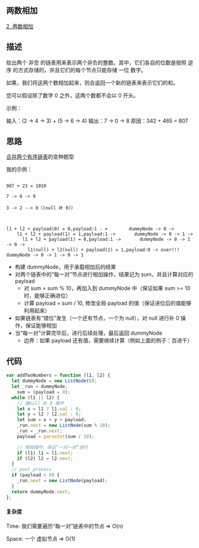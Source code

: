 ## 两数相加

[2. 两数相加](https://leetcode-cn.com/problems/add-two-numbers/)

## 描述

给出两个 非空 的链表用来表示两个非负的整数。其中，它们各自的位数是按照 逆序 的方式存储的，并且它们的每个节点只能存储 一位 数字。

如果，我们将这两个数相加起来，则会返回一个新的链表来表示它们的和。

您可以假设除了数字 0 之外，这两个数都不会以 0 开头。

示例：

输入：(2 -> 4 -> 3) + (5 -> 6 -> 4)
输出：7 -> 0 -> 8
原因：342 + 465 = 807

## 思路

[合并两个有序链表](../合并两个有序链表/README.md)的变种题型

我的示例：

```

987 + 23 = 1010

7 -> 8 -> 9

3 -> 2 --> 0（(null 补 0)）



l1 + l2 + payload(0) = 0,payload:1 - >        dummyNode -> 0 ->
    l1 + l2 + payload(1) = 1,payload:1 ->       dummyNode -> 0 -> 1 ->
      l1 + l2 + payload(1) = 0,payload:1 ->       dummyNode -> 0 -> 1 -> 0 ->
        l1(null) + l2(null) + payload(1) = 1,payload:0 -> over!!!  dummyNode -> 0 -> 1 -> 0 -> 1

```

- 构建 dummyNode，用于承载相加后的结果
- 对两个链表中的“每一对”节点进行相加操作，结果记为 sum，并且计算对应的 payload
  - 对 sum = sum % 10，再加入到 dummyNode 中（保证如果 sum >= 10 时，能够正确进位）
  - 计算 payload = sum / 10, 修改全局 payload 的值（保证进位后的值能够利用起来）
- 如果链表有“错位”发生（一个还有节点，一个为 null），对 null 进行补 0 操作，保证能够相加
- 当“每一对”计算完毕后，进行后续处理，最后返回 dummyNode
  - 边界：如果 payload 还有值，需要继续计算（例如上面的例子：百进千）

## 代码

```js
var addTwoNumbers = function (l1, l2) {
  let dummyNode = new ListNode(0);
  let _run = dummyNode,
    sum = (payload = 0);
  while (l1 || l2) {
    // 遇null 补 0 操作
    let x = l1 ? l1.val : 0;
    let y = l2 ? l2.val : 0;
    let sum = x + y + payload;
    _run.next = new ListNode(sum % 10);
    _run = _run.next;
    payload = parseInt(sum / 10);

    // 常规操作，保证“一对一对”进行
    if (l1) l1 = l1.next;
    if (l2) l2 = l2.next;
  }
  // post process
  if (payload > 0) {
    _run.next = new ListNode(payload);
  }
  return dummyNode.next;
};
```

#### 复杂度

Time: 我们需要遍历“每一对”链表中的节点 => O(n)

Space: 一个 虚拟节点 => O(1)
